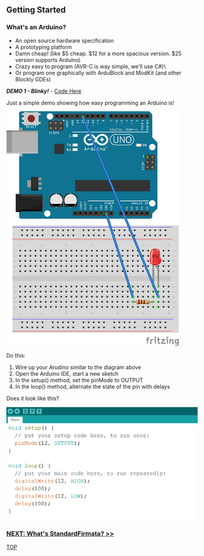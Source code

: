 ## Getting Started

### What's an Arduino?

- An open source hardware specification
- A prototyping platform
- Damn cheap! (like $5 cheap.  $12 for a more spacious version. $25 version supports Arduino)
- Crazy easy to program (AVR-C is way simple, we'll use C#)\
- Or program one graphically with ArduBlock and ModKit (and other Blockly GDEs)

_**DEMO 1 - Blinky!**_  - [Code Here](https://github.com/JAgostoni/pgh-dot-net-remote-wiring/tree/wip/Demo%201%20-%20Simple%20Arudino/flashy)

Just a simple demo showing how easy programming an Arduino is!

![Schematic](assets/Demo_1_Schematic.png)

Do this:

1. Wire up your Arudino similar to the diagram above
2. Open the Arduino IDE, start a new sketch
3. In the setup() method, set the pinMode to OUTPUT
4. In the loop() method, alternate the state of the pin with delays

Does it look like this?

![Should look like this](assets/flashy.png)

### [NEXT: What's StandardFirmata? >>](GettingStarted_3.md)

[TOP](README.md)
